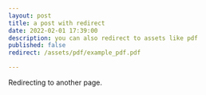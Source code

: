 ```yaml
---
layout: post
title: a post with redirect
date: 2022-02-01 17:39:00
description: you can also redirect to assets like pdf
published: false
redirect: /assets/pdf/example_pdf.pdf

---
```


Redirecting to another page.
